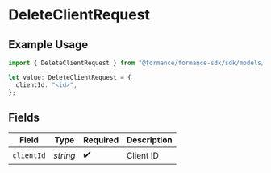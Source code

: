 # DeleteClientRequest

## Example Usage

```typescript
import { DeleteClientRequest } from "@formance/formance-sdk/sdk/models/operations";

let value: DeleteClientRequest = {
  clientId: "<id>",
};
```

## Fields

| Field              | Type               | Required           | Description        |
| ------------------ | ------------------ | ------------------ | ------------------ |
| `clientId`         | *string*           | :heavy_check_mark: | Client ID          |